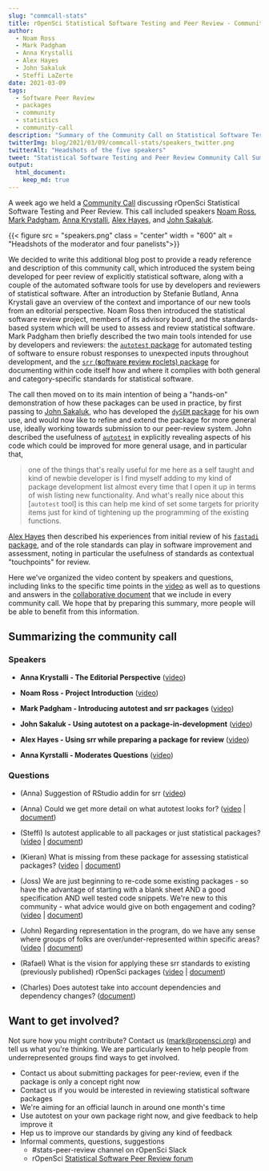 ```yaml
---
slug: "commcall-stats"
title: rOpenSci Statistical Software Testing and Peer Review - Community Call Summary
author:
  - Noam Ross
  - Mark Padgham
  - Anna Krystalli
  - Alex Hayes
  - John Sakaluk
  - Steffi LaZerte
date: 2021-03-09
tags:
  - Software Peer Review
  - packages
  - community
  - statistics
  - community-call
description: "Summary of the Community Call on Statistical Software Testing and Peer Review"
twitterImg: blog/2021/03/09/commcall-stats/speakers_twitter.png
twitterAlt: "Headshots of the five speakers"
tweet: "Statistical Software Testing and Peer Review Community Call Summary by @noamross, @bikesrdata, @annakrystalli, @JohnSakaluk, @alexpghayes, & @steffilazerte!"
output: 
  html_document:
    keep_md: true
---
```


A week ago we held a [Community Call](/commcalls/feb2021-statsreview/) discussing rOpenSci Statistical Software Testing and Peer Review. 
This call included speakers [Noam Ross](/author/noam-ross/), [Mark Padgham](/author/mark-padgham), [Anna Krystalli](/author/anna-krystalli), [Alex Hayes](/author/alex-hayes), and [John Sakaluk](/author/john-sakaluk). 

{{< figure src = "speakers.png" class = "center" width = "600" alt = "Headshots of the moderator and four panelists">}}

We decided to write this additional blog post to provide a ready reference and description of this community call, which introduced the system being developed for peer review of explicitly statistical software, along with a couple of the automated software tools for use by developers and reviewers of statistical software.
After an introduction by Stefanie Butland, Anna Krystali gave an overview of the context and importance of our new tools from an editorial perspective.
Noam Ross then introduced the statistical software review project, members of its advisory board, and the standards-based system which will be used to assess and review statistical software.
Mark Padgham then briefly described the two main tools intended for use by developers and reviewers: the [`autotest` package](https://ropenscilabs.github.io/autotest/) for automated testing of software to ensure robust responses to unexpected inputs throughout development, and the [`srr` (**s**oftware **r**eview **r**oclets) package](https://ropenscilabs.github.io/srr/) for documenting within code itself how and where it complies with both general and category-specific standards for statistical software.

The call then moved on to its main intention of being a "hands-on" demonstration of how these packages can be used in practice, by first passing to [John Sakaluk](https://www.psychology.uwo.ca/people/faculty/profiles/sakaluk.html), who has developed the [`dySEM` package](https://jsakaluk.github.io/dySEM/) for his own use, and would now like to refine and extend the package for more general use, ideally working towards submission to our peer-review system.
John described the usefulness of [`autotest`](https://ropenscilabs.github.io/autotest/) in explicitly revealing aspects of his code which could be improved for more general usage, and in particular that,

> one of the things that's really useful for me here as a self taught and kind of newbie developer is I find myself adding to my kind of package development list almost every time that I open it up in terms of wish listing new functionality. And what's really nice about this [`autotest` tool] is this can help me kind of set some targets for priority items just for kind of tightening up the programming of the existing functions.

[Alex Hayes](https://www.alexpghayes.com/) then described his experiences from initial review of his [`fastadi` package](https://github.com/RoheLab/fastadi), and of the role standards can play in software improvement and assessment, noting in particular the usefulness of standards as contextual "touchpoints" for review.

Here we've organized the video content by speakers and questions, including links to the specific time points in the [video](https://vimeo.com/518761488) as well as to questions and answers in the [collaborative document](https://docs.google.com/document/d/1o933nG1ZW2Qf8p7FdQxn8wOkk9qoBINL1fx3FlIFSJU/) that we include in every community call. 
We hope that by preparing this summary, more people will be able to benefit from this information.


## Summarizing the community call

### Speakers

- **Anna Krystalli - The Editorial Perspective** ([video](https://vimeo.com/518761488#t=4m00s))

- **Noam Ross - Project Introduction** ([video](https://vimeo.com/518761488#t=7m01s))

- **Mark Padgham - Introducing autotest and srr packages** ([video](https://vimeo.com/518761488#t=12m31s))

- **John Sakaluk - Using autotest on a package-in-development** ([video](https://vimeo.com/518761488#t=23m34s))

- **Alex Hayes - Using srr while preparing a package for review** ([video](https://vimeo.com/518761488#t=31m23s))

- **Anna Kyrstalli - Moderates Questions** ([video](https://vimeo.com/518761488#t=38m47s))


### Questions

- (Anna) Suggestion of RStudio addin for srr ([video](https://vimeo.com/518761488#t=38m47s))

- (Anna) Could we get more detail on what autotest looks for? ([video](https://vimeo.com/518761488#t=39m45s) | [document](https://docs.google.com/document/d/1o933nG1ZW2Qf8p7FdQxn8wOkk9qoBINL1fx3FlIFSJU/edit#heading=h.so3v8xc34myn))

- (Steffi) Is autotest applicable to all packages or just statistical packages? ([video](https://vimeo.com/518761488#t=43m11s) | [document](https://docs.google.com/document/d/1o933nG1ZW2Qf8p7FdQxn8wOkk9qoBINL1fx3FlIFSJU/edit#heading=h.4th2qtdafspr))

- (Kieran) What is missing from these package for assessing statistical packages? ([video](https://vimeo.com/518761488#t=44m43s) | [document](https://docs.google.com/document/d/1o933nG1ZW2Qf8p7FdQxn8wOkk9qoBINL1fx3FlIFSJU/edit#heading=h.jk4fef3ixoga))

- (Joss) We are just beginning to re-code some existing packages - so have the advantage of starting with a blank sheet AND a good specification AND well tested code snippets. We're new to this community - what advice would give on both engagement and coding? ([video](https://vimeo.com/518761488#t=49m07s) | [document](https://docs.google.com/document/d/1o933nG1ZW2Qf8p7FdQxn8wOkk9qoBINL1fx3FlIFSJU/edit#heading=h.fvjzqwqcf88u))

- (John) Regarding representation in the program, do we have any sense where groups of folks are over/under-represented within specific areas? ([video](https://vimeo.com/518761488#t=53m27s) | [document](https://docs.google.com/document/d/1o933nG1ZW2Qf8p7FdQxn8wOkk9qoBINL1fx3FlIFSJU/edit#heading=h.xnstfjt1cjg7))

- (Rafael) What is the vision for applying these srr standards to existing (previously published) rOpenSci packages ([video](https://vimeo.com/518761488#t=55m40s) | [document](https://docs.google.com/document/d/1o933nG1ZW2Qf8p7FdQxn8wOkk9qoBINL1fx3FlIFSJU/edit#heading=h.78ydzxagwubi))

- (Charles) Does autotest take into account dependencies and dependency changes? ([document](https://docs.google.com/document/d/1o933nG1ZW2Qf8p7FdQxn8wOkk9qoBINL1fx3FlIFSJU/edit#heading=h.s52f459a2yp1))


## Want to get involved?

Not sure how you might contribute? Contact us (<mark@ropensci.org>) and tell us what you're thinking. 
We are particularly keen to help people from underrepresented groups find ways to get involved. 

- Contact us about submitting packages for peer-review, even if the package is only a concept right now
- Contact us if you would be interested in reviewing statistical software packages
- We're aiming for an official launch in around one month's time
- Use autotest on your own package right now, and give feedback to help improve it
- Hep us to improve our standards by giving any kind of feedback
- Informal comments, questions, suggestions 
    - #stats-peer-review channel on rOpenSci Slack 
    - rOpenSci [Statistical Software Peer Review forum](https://discuss.ropensci.org/c/statistical-software-peer-review/28)


